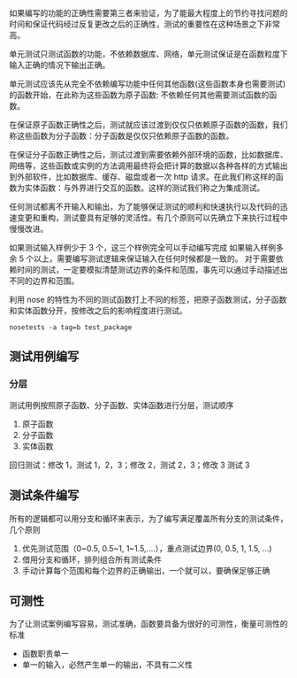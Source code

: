 如果编写的功能的正确性需要第三者来验证，为了能最大程度上的节约寻找问题的时间和保证代码经过反复更改之后的正确性，测试的重要性在这种场景之下非常高。

单元测试只测试函数的功能，不依赖数据库、网络，单元测试保证是在函数粒度下输入正确的情况下输出正确。

单元测试应该先从完全不依赖编写功能中任何其他函数(这些函数本身也需要测试)的函数开始，在此称为这些函数为原子函数: 不依赖任何其他需要测试函数的函数。

在保证原子函数正确性之后，测试就应该过渡到仅仅只依赖原子函数的函数，我们称这些函数为分子函数：分子函数是仅仅只依赖原子函数的函数。

在保证分子函数正确性之后，测试过渡到需要依赖外部环境的函数，比如数据库、网络等，这些函数或实例的方法调用最终将会把计算的数据以各种各样的方式输出到外部软件，比如数据库、缓存、磁盘或者一次 http 请求。在此我们称这样的函数为实体函数：与外界进行交互的函数。这样的测试我们称之为集成测试。

任何测试都离不开输入和输出，为了能够保证测试的顺利和快速执行以及代码的迅速变更和重构，测试要具有足够的灵活性。有几个原则可以先确立下来执行过程中慢慢改进。

如果测试输入样例少于 3 个，这三个样例完全可以手动编写完成
如果输入样例多余 5 个以上，需要编写测试逻辑来保证输入在任何时候都是一致的。
对于需要依赖时间的测试，一定要模拟清楚测试边界的条件和范围，事先可以通过手动描述出不同的边界和范围。

利用 nose 的特性为不同的测试函数打上不同的标签，把原子函数测试，分子函数和实体函数分开，按修改之后的影响程度进行测试。

```
nosetests -a tag=b test_package
```

## 测试用例编写

### 分层

测试用例按照原子函数、分子函数、实体函数进行分层，测试顺序

1. 原子函数
2. 分子函数
3. 实体函数

回归测试：修改 1，测试 1，2，3；修改 2，测试 2，3；修改 3 测试 3

## 测试条件编写

所有的逻辑都可以用分支和循环来表示，为了编写满足覆盖所有分支的测试条件，几个原则

1. 优先测试范围（0~0.5, 0.5~1, 1~1.5,....），重点测试边界(0, 0.5, 1, 1.5, ...)
2. 借用分支和循环，排列组合所有测试条件
3. 手动计算每个范围和每个边界的正确输出，一个就可以，要确保足够正确


## 可测性

为了让测试案例编写容易，测试准确，函数要具备为很好的可测性，衡量可测性的标准


- 函数职责单一
- 单一的输入，必然产生单一的输出，不具有二义性
